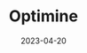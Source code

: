 ---
layout: page
title: "Optimine"
description: "A website that mined data from twitter for specific topics and analyzed their sentiments."
date: 2023-04-20
redirect: "https://github.com/ahadjawaid/optimine"
img: "assets/img/optimine.png"
---